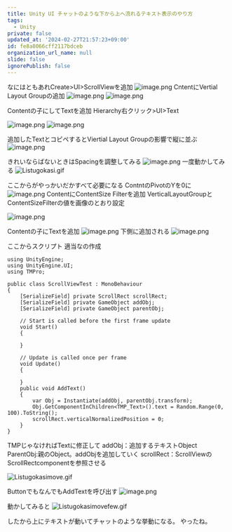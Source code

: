 ```yaml
---
title: Unity UI チャットのような下から上へ流れるテキスト表示のやり方
tags:
  - Unity
private: false
updated_at: '2024-02-27T21:57:23+09:00'
id: fe8a8066cff2117bdceb
organization_url_name: null
slide: false
ignorePublish: false
---
```

なにはともあれCreate>UI>ScrollViewを追加
![image.png](https://qiita-image-store.s3.ap-northeast-1.amazonaws.com/0/2294598/86149f6b-1b20-38b0-5283-92a8a4f283fc.png)
CntentにVertial Layout Groupの追加
![image.png](https://qiita-image-store.s3.ap-northeast-1.amazonaws.com/0/2294598/8219bec2-fabb-6394-7598-6ca786e6b48f.png)
![image.png](https://qiita-image-store.s3.ap-northeast-1.amazonaws.com/0/2294598/d95612df-ebb4-3fba-b93f-083a7719b007.png)

Contentの子にしてTextを追加
Hierarchy右クリック>UI>Text

![image.png](https://qiita-image-store.s3.ap-northeast-1.amazonaws.com/0/2294598/fa4c494c-030e-4c33-6ce1-35742e726f2f.png)
![image.png](https://qiita-image-store.s3.ap-northeast-1.amazonaws.com/0/2294598/82e31e23-3027-9700-4222-539d271937f6.png)

追加したTextとコピペするとViertial Layout Groupの影響で縦に並ぶ
![image.png](https://qiita-image-store.s3.ap-northeast-1.amazonaws.com/0/2294598/ff423525-8635-ceed-3cf0-02ae307d48a1.png)

きれいならばないときはSpacingを調整してみる
![image.png](https://qiita-image-store.s3.ap-northeast-1.amazonaws.com/0/2294598/372fbf98-f714-b931-45a0-f46a50374e76.png)
一度動かしてみる
![Listugokasi.gif](https://qiita-image-store.s3.ap-northeast-1.amazonaws.com/0/2294598/77f2ba3b-1771-ca74-c089-322c87fa722d.gif)

ここからがやっかいだかすべて必要になる
ContntのPivotのYを0に
![image.png](https://qiita-image-store.s3.ap-northeast-1.amazonaws.com/0/2294598/394c6ce3-78a8-5b25-560b-49a2ffe652bf.png)
ContentにContentSize Filterを追加
VerticalLayoutGroupとContentSizeFilterの値を画像のとおり設定

![image.png](https://qiita-image-store.s3.ap-northeast-1.amazonaws.com/0/2294598/f2ddea0a-c8c3-f673-325d-71fbc44f5836.png)

Contentの子にTextを追加
![image.png](https://qiita-image-store.s3.ap-northeast-1.amazonaws.com/0/2294598/471e4c0b-9bd1-fe61-6def-ef3fdef93094.png)
下側に追加される
![image.png](https://qiita-image-store.s3.ap-northeast-1.amazonaws.com/0/2294598/31af60eb-e7e1-dd8c-f8c2-148f466ddf71.png)

ここからスクリプト
適当なの作成

```
using UnityEngine;
using UnityEngine.UI;
using TMPro;

public class ScrollViewTest : MonoBehaviour
{
    [SerializeField] private ScrollRect scrollRect;
    [SerializeField] private GameObject addObj;
    [SerializeField] private GameObject parentObj;

    // Start is called before the first frame update
    void Start()
    {

    }

    // Update is called once per frame
    void Update()
    {
        
    }
    public void AddText()
    {
        var Obj = Instantiate(addObj, parentObj.transform);
        Obj.GetComponentInChildren<TMP_Text>().text = Random.Range(0, 100).ToString();
        scrollRect.verticalNormalizedPosition = 0;
    }
}
```

TMPじゃなければTextに修正して
addObj：追加するテキストObject
ParentObj:親のObject。addObjを追加していく
scrollRect：ScrollViewのScrollRectcomponentを参照させる

![Listugokasimove.gif](https://qiita-image-store.s3.ap-northeast-1.amazonaws.com/0/2294598/12897c6f-2d66-a708-1540-ef525eb1e70c.gif)

ButtonでもなんでもAddTextを呼び出す
![image.png](https://qiita-image-store.s3.ap-northeast-1.amazonaws.com/0/2294598/e8729a67-6d4c-df66-8b8e-b9f6d4b7b30f.png)

動かしてみると
![Listugokasimovefew.gif](https://qiita-image-store.s3.ap-northeast-1.amazonaws.com/0/2294598/9885d504-8360-d33d-9847-7537b9243037.gif)

したから上にテキストが動いてチャットのような挙動になる。
やったね。

